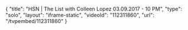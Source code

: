 {
    "title": "HSN | The List with Colleen Lopez 03.09.2017 - 10 PM",
    "type": "solo",
    "layout": "iframe-static",
    "videoId": "112311860",
    "url": "\/tvpembed\/112311860"
}